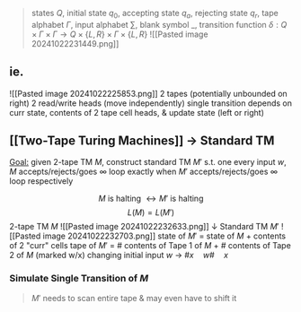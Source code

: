 >states $Q$, initial state $q_0$, accepting state $q_a$, rejecting state $q_r$, tape alphabet $\Gamma$, input alphabet $\sum$, blank symbol $\_$, transition function $\delta : Q \times \Gamma \times \Gamma \rightarrow Q \times \{L,R\} \times \Gamma \times \{ L, R\}$ 
	![[Pasted image 20241022231449.png]]

## ie.
![[Pasted image 20241022225853.png]]
	2 tapes (potentially unbounded on right)
	2 read/write heads (move independently)
	single transition depends on curr state, contents of 2 tape cell heads, & update state (left or right)


## [[Two-Tape Turing Machines]] -> Standard TM
<u>Goal:</u> given 2-tape TM $M$, construct standard TM $M'$ s.t.
	one every input $w$, $M$ accepts/rejects/goes $\infty$ loop exactly when $M'$ accepts/rejects/goes $\infty$ loop respectively 

$$M\text{ is halting }\leftrightarrow M'\text{ is halting}$$
$$L(M) = L(M')$$
2-tape TM $M$ 
![[Pasted image 20241022232633.png]]
$\downarrow$ 
Standard TM $M'$
![[Pasted image 20241022232703.png]]
	state of $M'$ = state of $M$ + contents of 2 "curr" cells
	tape of $M'$ = # contents of Tape 1 of $M$ + # contents of Tape 2 of $M$ (marked w/x)
		changing initial input $w$ $\rightarrow$ $\# x\quad w \# \quad x$ 

### Simulate Single Transition of $M$ 
>$M'$ needs to scan entire tape & may even have to shift it